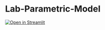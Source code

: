 # Lab-Parametric-Model
[![Open in Streamlit](https://static.streamlit.io/badges/streamlit_badge_black_white.svg)](https://laboratory-parametric-model.streamlit.app/)
